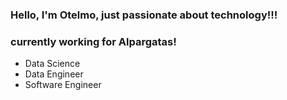 ### Hello, I'm Otelmo, just passionate about technology!!!
### currently working for Alpargatas!
- Data Science
- Data Engineer
- Software Engineer
